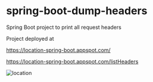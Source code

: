 # spring-boot-dump-headers
Spring Boot project to print all request headers


Project deployed at 

https://location-spring-boot.appspot.com/

https://location-spring-boot.appspot.com/listHeaders


![location](https://storage.cloud.google.com/location-spring-boot.appspot.com/Screenshot%202020-03-10%20at%203.22.51%20PM.png)
